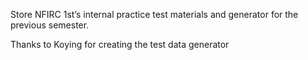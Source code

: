 Store NFIRC 1st’s internal practice test materials and generator for the previous semester.

Thanks to Koying for creating the test data generator
